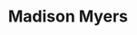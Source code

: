 ---
layout: employee
skillsid: 7
title: 'Madison Myers'
permalink: /employees/:title 
location: 'San Diego'
position: 'Business Manager'
availability: 5
internal: true
categories: 
- employees
phoneNumber: 555-555-5555
email: email@gmail.com
manage: false
---